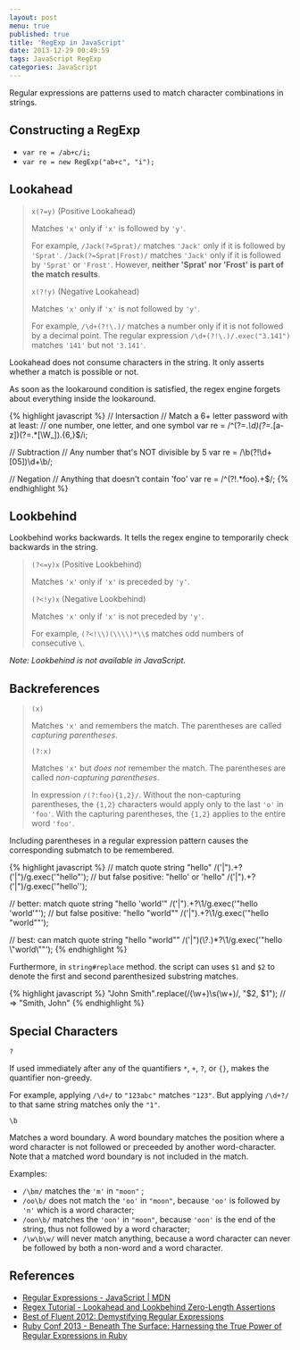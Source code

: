 ```yaml
---
layout: post
menu: true
published: true
title: 'RegExp in JavaScript'
date: 2013-12-29 00:49:59
tags: JavaScript RegExp
categories: JavaScript
---
```


Regular expressions are patterns used to match character combinations in strings.

## Constructing a RegExp

- `var re = /ab+c/i;`
- `var re = new RegExp("ab+c", "i");`

## Lookahead

> `x(?=y)` (Positive Lookahead)
>
> Matches `'x'` only if `'x'` is followed by `'y'`.
>
> For example, `/Jack(?=Sprat)/` matches `'Jack'` only if it is followed by `'Sprat'`.
> `/Jack(?=Sprat|Frost)/` matches `'Jack'` only if it is followed by `'Sprat'` or `'Frost'`.
> However, **neither 'Sprat' nor 'Frost' is part of the match results**.
>
> `x(?!y)` (Negative Lookahead)
>
> Matches `'x'` only if `'x'` is not followed by `'y'`.
>
> For example, `/\d+(?!\.)/` matches a number only if it is not followed by a decimal point.
> The regular expression `/\d+(?!\.)/.exec("3.141")` matches `'141'` but not `'3.141'`.

Lookahead does not consume characters in the string.  It only asserts whether
a match is possible or not.

As soon as the lookaround condition is satisfied, the regex engine forgets about
everything inside the lookaround.

{% highlight javascript %}
// Intersaction
// Match a 6+ letter password with at least:
// one number, one letter, and one symbol
var re = /^(?=.*\d)(?=.*[a-z])(?=.*[\W_]).{6,}$/i;

// Subtraction
// Any number that's NOT divisible by 5
var re = /\b(?!\d+[05])\d+\b/;

// Negation
// Anything that doesn't contain 'foo'
var re = /^(?!.*foo).+$/;
{% endhighlight %}

## Lookbehind

Lookbehind works backwards. It tells the regex engine to temporarily check backwards in the string.

> `(?<=y)x` (Positive Lookbehind)
>
> Matches `'x'` only if `'x'` is preceded by `'y'`.
>
> `(?<!y)x` (Negative Lookbehind)
>
> Matches `'x'` only if `'x'` is not preceded by `'y'`.
>
> For example, `(?<!\\)(\\\\)*\\$` matches odd numbers of consecutive `\`.

_Note: Lookbehind is not available in JavaScript._

## Backreferences

> `(x)`
>
> Matches `'x'` and remembers the match. The parentheses are called _capturing parentheses_.
>
> `(?:x)`
>
> Matches `'x'` but _does not_ remember the match. The parentheses are called
> _non-capturing parentheses_.
>
> In expression `/(?:foo){1,2}/`. Without the non-capturing parentheses, the
> `{1,2}` characters would apply only to the last `'o'` in `'foo'`.
> With the capturing parentheses, the `{1,2}` applies to the entire word `'foo'`.

Including parentheses in a regular expression pattern causes the corresponding submatch to be remembered.

{% highlight javascript %}
// match quote string "hello"
/('|").+?('|")/g.exec('"hello"');
// but false positive: "hello' or 'hello"
/('|").+?('|")/g.exec('"hello\'');

// better: match quote string "hello 'world'"
/('|").+?\1/g.exec('"hello \'world\'"');
// but false positive: "hello \"world\""
/('|").+?\1/g.exec('"hello "world""');

// best: can match quote string "hello \"world\""
/('|")(\\?.)*?\1/g.exec('"hello \\"world\\""');
{% endhighlight %}

Furthermore, in `string#replace` method. the script can uses `$1` and `$2`
to denote the first and second parenthesized substring matches.

{% highlight javascript %}
"John Smith".replace(/(\w+)\s(\w+)/, "$2, $1");
// => "Smith, John"
{% endhighlight %}

## Special Characters

`?`

If used immediately after any of the quantifiers `*`, `+`, `?`, or `{}`,
makes the quantifier non-greedy.

For example, applying `/\d+/` to `"123abc"` matches `"123"`.
But applying `/\d+?/` to that same string matches only the `"1"`.

`\b`

Matches a word boundary. A word boundary matches the position where a word
character is not followed or preceeded by another word-character.
Note that a matched word boundary is not included in the match.

Examples:

- `/\bm/` matches the `'m'` in `"moon"` ;
- `/oo\b/` does not match the `'oo'` in `"moon"`, because `'oo'` is followed by `'n'` which is a word character;
- `/oon\b/` matches the `'oon'` in `"moon"`, because `'oon'` is the end of the string, thus not followed by a word character;
- `/\w\b\w/` will never match anything, because a word character can never be followed by both a non-word and a word character.

## References

- [Regular Expressions - JavaScript | MDN](https://developer.mozilla.org/en/docs/Web/JavaScript/Guide/Regular_Expressions)
- [Regex Tutorial - Lookahead and Lookbehind Zero-Length Assertions](http://www.regular-expressions.info/lookaround.html)
- [Best of Fluent 2012: Demystifying Regular Expressions](http://www.youtube.com/watch?v=EkluES9Rvak)
- [Ruby Conf 2013 - Beneath The Surface: Harnessing the True Power of Regular Expressions in Ruby](http://www.youtube.com/watch?v=JfwS4ibJFDw&list=WL2C5B38F754406DB8)
